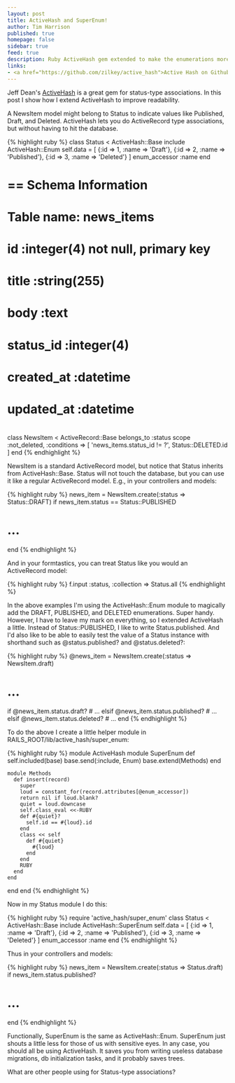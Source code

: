 ```yaml
---
layout: post
title: ActiveHash and SuperEnum!
author: Tim Harrison
published: true
homepage: false
sidebar: true
feed: true
description: Ruby ActiveHash gem extended to make the enumerations more readable.
links:
- <a href="https://github.com/zilkey/active_hash">Active Hash on Github</a>
---
```


Jeff Dean's <a href="https://github.com/zilkey/active_hash">ActiveHash</a> is a great gem for status-type associations.  In this post I show how I extend ActiveHash to improve readability.

A NewsItem model might belong to Status to indicate values like Published, Draft, and Deleted.  ActiveHash lets you do ActiveRecord type associations, but without having to hit the database.

{% highlight ruby %}
class Status < ActiveHash::Base
  include ActiveHash::Enum
  self.data = [
    {:id => 1, :name => 'Draft'},
    {:id => 2, :name => 'Published'},
    {:id => 3, :name => 'Deleted'}
  ]
  enum_accessor :name
end

# == Schema Information
#
# Table name: news_items
#
#  id         :integer(4)      not null, primary key
#  title      :string(255)
#  body       :text
#  status_id  :integer(4)
#  created_at :datetime
#  updated_at :datetime
#
class NewsItem < ActiveRecord::Base
  belongs_to :status
  scope :not_deleted, 
        :conditions => [ 'news_items.status_id != ?', 
                         Status::DELETED.id ]
end
{% endhighlight %}

NewsItem is a standard ActiveRecord model, but notice that Status inherits from ActiveHash::Base.  Status will not touch the database, but you can use it like a regular ActiveRecord model.  E.g., in your controllers and models:

{% highlight ruby %}
news_item = NewsItem.create(:status => Status::DRAFT)
if news_item.status == Status::PUBLISHED
  # ...
end
{% endhighlight %}

And in your formtastics, you can treat Status like you would an ActiveRecord model:

{% highlight ruby %}
  f.input :status, :collection => Status.all
{% endhighlight %}

In the above examples I'm using the ActiveHash::Enum module to magically add the DRAFT, PUBLISHED, and DELETED enumerations.  Super handy.  However, I have to leave my mark on everything, so I extended ActiveHash a little.  Instead of Status::PUBLISHED, I like to write Status.published.  And I'd also like to be able to easily test the value of a Status instance with shorthand such as @status.published? and @status.deleted?:

{% highlight ruby %}
  @news_item = NewsItem.create(:status => NewsItem.draft)
  # ...
  if @news_item.status.draft?
    # ...
  elsif @news_item.status.published?
    # ...
  elsif @news_item.status.deleted?
    # ...
  end
{% endhighlight %}

To do the above I create a little helper module in RAILS_ROOT/lib/active_hash/super_enum:

{% highlight ruby %}
module ActiveHash
  module SuperEnum
    def self.included(base)
      base.send(:include, Enum)
      base.extend(Methods)
    end

    module Methods
      def insert(record)
        super
        loud = constant_for(record.attributes[@enum_accessor])
        return nil if loud.blank?
        quiet = loud.downcase
        self.class_eval <<-RUBY
        def #{quiet}?
          self.id == #{loud}.id
        end
        class << self
          def #{quiet}
            #{loud}
          end
        end
        RUBY
      end
    end
  end
end
{% endhighlight %}

Now in my Status module I do this:

{% highlight ruby %}
require 'active_hash/super_enum'
class Status < ActiveHash::Base
  include ActiveHash::SuperEnum
  self.data = [
    {:id => 1, :name => 'Draft'},
    {:id => 2, :name => 'Published'},
    {:id => 3, :name => 'Deleted'}
  ]
  enum_accessor :name
end
{% endhighlight %}

Thus in your controllers and models:

{% highlight ruby %}
news_item = NewsItem.create(:status => Status.draft)
if news_item.status.published?
  # ...
end
{% endhighlight %}

Functionally, SuperEnum is the same as ActiveHash::Enum.  SuperEnum just shouts a little less for those of us with sensitive eyes.  In any case, you should all be using ActiveHash.  It saves you from writing useless database migrations, db initialization tasks, and it probably saves trees.

What are other people using for Status-type associations?